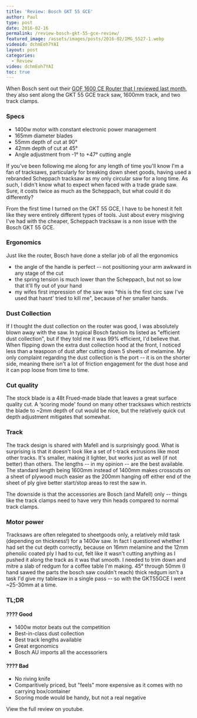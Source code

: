 ```yaml
---
title: 'Review: Bosch GKT 55 GCE'
author: Paul
type: post
date: 2016-02-16
permalink: /review-bosch-gkt-55-gce-review/
featured_image: /assets/images/posts/2016-02/IMG_5527-1.webp
videoid: dchmEoh7YAI
layout: post
categories:
  - Review
video: dchmEoh7YAI
toc: true
---
```



When Bosch sent out their [GOF 1600 CE Router that I reviewed last month][1], they also sent along the GKT 55 GCE track saw, 1600mm track, and two track clamps.

### Specs

  * 1400w motor with constant electronic power management
  * 165mm diameter blades
  * 55mm depth of cut at 90°
  * 42mm depth of cut at 45°
  * Angle adjustment from -1° to +47° cutting angle

If you've been following me along for any length of time you'll know I'm a fan of tracksaws, particularly for breaking down sheet goods, having used a rebranded Scheppach tracksaw as my only circular saw for a long time. As such, I didn't know what to expect when faced with a trade grade saw. Sure, it costs twice as much as the Scheppach, but what could it do differently?

From the first time I turned on the GKT 55 GCE, I have to be honest it felt like they were entirely different types of tools. Just about every misgiving I've had with the cheaper, Scheppach tracksaw is a non issue with the Bosch GKT 55 GCE.

### Ergonomics

Just like the router, Bosch have done a stellar job of all the ergonomics

  * the angle of the handle is perfect -- not positioning your arm awkward in any stage of the cut
  * the spring tension is much lower than the Scheppach, but not so low that it'll fly out of your hand
  * my wifes first impression of the saw was "this is the first circ saw I've used that hasnt' tried to kill me", because of her smaller hands.

### Dust Collection

If I thought the dust collection on the router was good, I was absolutely blown away with the saw. In typical Bosch fashion its listed as "efficient dust collection", but if they told me it was 99% efficient, I'd believe that. When flipping down the extra dust collection hood at the front, I noticed less than a teaspoon of dust after cutting down 5 sheets of melamine. My only complaint regarding the dust collection is the port -- it is on the shorter side, meaning there isn't a lot of friction engagement for the dust hose and it can pop loose from time to time.

### Cut quality

The stock blade is a 48t Frued-made blade that leaves a great surface quality cut. A &#8216;scoring mode' found on many other tracksaws which restricts the blade to ~2mm depth of cut would be nice, but the relatively quick cut depth adjustment mitigates that somewhat.

### Track

The track design is shared with Mafell and is surprisingly good. What is surprising is that it doesn't look like a set of t-track extrusions like most other tracks. It's smaller, making it lighter, but works just as well (if not better) than others. The lengths -- in my opinion -- are the best available. The standard length being 1600mm instead of 1400mm makes crosscuts on a sheet of plywood much easier as the 200mm hanging off either end of the sheet of ply give better start/stop areas to rest the saw in.

The downside is that the accessories are Bosch (and Mafell) only -- things like the track clamps need to have very thin heads compared to normal track clamps.

### Motor power

Tracksaws are often relegated to sheetgoods only, a relatively mild task (depending on thickness!) for a 1400w saw. In fact I questioned whether I had set the cut depth correctly, because on 16mm melamine and the 12mm phenolic coated ply I had to cut, felt like it wasn't cutting anything as I pushed it along the track as it was that smooth. I needed to trim down and mitre a slab of redgum for a coffee table I'm making. 45° through 50mm (I hand sawed the parts the bosch saw couldn't reach) thick redgum isn't a task I'd give my tablesaw in a single pass -- so with the GKT55GCE I went ~25-30mm at a time.

### TL;DR

#### ???? Good

  * 1400w motor beats out the competition
  * Best-in-class dust collection
  * Best track lengths available
  * Great ergonomics
  * Bosch AU imports all the accessoriers

#### ???? Bad

  * No riving knife
  * Comparitively priced, but "feels" more expensive as it comes with no carrying box/container
  * Scoring mode would be handy, but not a real negative

View the full review on youtube.

 [1]: /review-bosch-gof-1600-ce